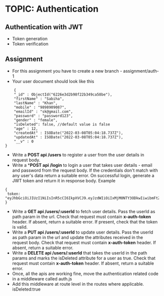 # TOPIC: Authentication

## Authentication with JWT
- Token generation
- Token verification

## Assignment
- For this assignment you have to create a new branch - assignment/auth-1
- Your user document should look like this
```
 	{
    "_id" : ObjectId("6226e3d2b98f22b349ca58be"),
    "firstName" : "Sabiha",
    "lastName" : "Khan",
    "mobile" : "9898909087",
    "emailId" : "sk@gmail.com",
    "password" : "password123",
    "gender" : "female",
	"isDeleted": false, //default value is false 
    "age" : 12,
    "createdAt" : ISODate("2022-03-08T05:04:18.737Z"),
    "updatedAt" : ISODate("2022-03-08T05:04:18.737Z"),
    "__v" : 0
}
```


- Write a **POST api /users** to register a user from the user details in request body. 
- Write a ***POST api /login** to login a user that takes user details - email and password from the request body. If the credentials don't match with any user's data return a suitable error.
On successful login, generate a JWT token and return it in response body. Example 
```
{
 token: "eyJhbGciOiJIUzI1NiIsInR5cCI6IkpXVCJ9.eyJzdWIiOiIxMjM0NTY3ODkwIiwibmFtZSI6IkpvaG4gRG9lIiwiaWF0IjoxNTE2MjM5MDIyfQ.SflKxwRJSMeKKF2QT4fwpMeJf36POk6yJV_adQssw5c"
}
```
- Write a **GET api /users/:userId** to fetch user details. Pass the userId as path param in the url. Check that request must contain **x-auth-token** header. If absent, return a suitable error.
If present, check that the token is valid.
- Write a **PUT api /users/:userId** to update user details. Pass the userId as path param in the url and update the attributes received in the request body. Check that request must contain **x-auth-token** header. If absent, return a suitable error.
- Write a **DELETE api /users/:userId** that takes the userId in the path params and marks the isDeleted attribute for a user as true. Check that request must contain **x-auth-token** header. If absent, return a suitable error.
- Once, all the apis are working fine, move the authentication related code in a middleware called auth.js
- Add this middleware at route level in the routes where applicable.
isDeleted:true


